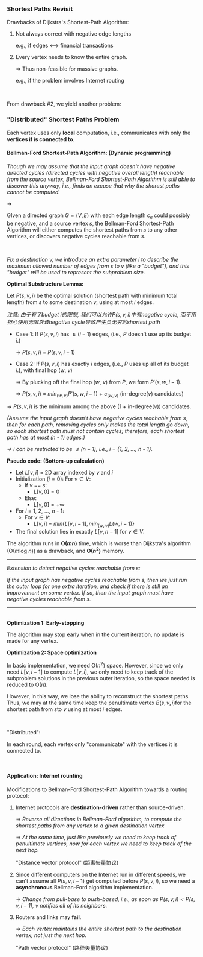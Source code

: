 ### Shortest Paths Revisit

Drawbacks of Dijkstra's Shortest-Path Algorithm:

1. Not always correct with negative edge lengths

   e.g., if edges <—> financial transactions

2. Every vertex needs to know the entire graph.

   => Thus non-feasible for massive graphs.

   e.g., if the problem involves Internet routing

<br>

From drawback #2, we yield another problem:

### "Distributed" Shortest Paths Problem

Each vertex uses only **local** computation, i.e., communicates with only the **vertices it is connected to**.

#### Bellman-Ford Shortest-Path Algorithm: (Dynamic programming)

*Though we may assume that the input graph doesn't have negative directed cycles (directed cycles with negative overall length) reachable from the source vertex, Bellman-Ford Shortest-Path Algorithm is still able to discover this anyway, i.e., finds an excuse that why the shorest paths cannot be computed.*

=>

GIven a directed graph $G=(V,E)$ with each edge length $c_e$ could possibly be negative, and a source vertex $s$, the Bellman-Ford Shortest-Path Algorithm will either computes the shortest paths from $s$ to any other vertices, or discovers negative cycles reachable from $s$.

<br>

*Fix a destination $v$, we introduce an extra parameter $i$ to describe the maximum allowed number of edges from $s$ to $v$ (like a "budget"), and this "budget" will be used to represent the subproblem size.*

**Optimal Substructure Lemma:**

Let $P(s, v, i)$ be the optimal solution (shortest path with minimum total length) from $s$ to some destination $v$, using at most $i$ edges.

*注意: 由于有了budget $i$的限制, 我们可以允许$P(s, v, i)$中有negative cycle, 而不用担心使用无限次该negative cycle导致产生负无穷的shortest path*

* Case 1: If $P(s, v, i)$ has $\le (i-1)$ edges, (i.e., $P$ doesn't use up its budget $i$.)

  => $P(s, v, i) \ = \ P(s, v, i-1)$

* Case 2: If $P(s, v, i)$ has exactly $i$ edges, (i.e., $P$ uses up all of its budget $i$.), with final hop ($w$, $v$)

  => By plucking off the final hop ($w$, $v$) from $P$, we form $P'(s, w, i-1)$.

  => $P(s, v, i) \ = \ min_{(w, v)} {P'(s, w, i-1)}$ + $c_{(w, v)}$   (in-degree($v$) candidates)

=> $P(s, v, i)$ is the minimum among the above (1 + in-degree(v)) candidates.

*(Assume the input graph doesn't have negative cycles reachable from $s$, then for each path, removing cycles only makes the total length go down, so each shortest path must not contain cycles; therefore, each shortest path has at most ($n$ - 1) edges.)*

*=> $i$ can be restricted to be $\le (n-1)$, i.e., $i$ = {1, 2, …, $n$ - 1}.*

**Pseudo code: (Bottom-up calculation)**

* Let $L[v, i]$ = 2D array indexed by $v$ and $i$
* Initialization ($i = 0$): For $v \in V$:
  * If $v$ == $s$:
    * $L[v, 0] = 0$
  * Else:
    * $L[v, 0] = +\infty$
* For $i$ = 1, 2, …, $n$ - 1:
  * For $v \in V$:
    * $L[v, i] \ = \ min\{L[v, i-1], min_{(w, v)}L(w, i-1)\}$
* The final solution lies in exactly $L[v, n-1]$ for $v \in V$.

The algorithm runs in **O($m$$n$)** time, which is worse than Dijkstra's algorithm (O($m$log $n$)) as a drawback, and **O($n^2$)** memory.

------

*Extension to detect negative cycles reachable from $s$:*

*If the input graph has negative cycles reachable from $s$, then we just run the outer loop for one extra iteration, and check if there is still an improvement on some vertex. If so, then the input graph must have negative cycles reachable from $s$.*

------

<br>**Optimization 1: Early-stopping**

The algorithm may stop early when in the current iteration, no update is made for any vertex.

**Optimization 2: Space optimization**

In basic implementation, we need O($n^2$) space. However, since we only need $L[v, i-1]$ to compute $L[v, i]$, we only need to keep track of the subproblem solutions in the previous outer iteration, so the space needed is reduced to O($n$).

However, in this way, we lose the ability to reconstruct the shortest paths. Thus, we may at the same time keep the penultimate vertex $B(s, v, i)​$ for the shortest path from $s​$ to $v​$ using at most $i​$ edges.

<br>

"Distributed":

In each round, each vertex only "communicate" with the vertices it is connected to.

<br>

#### Application: Internet rounting

Modifications to Bellman-Ford Shortest-Path Algorithm towards a routing protocol:

1. Internet protocols are **destination-driven** rather than source-driven.

   => *Reverse all directions in Bellman-Ford algorithm, to compute the shortest paths from any vertex to a given destination vertex*

   => *At the same time, just like previously we need to keep track of penultimate vertices, now for each vertex we need to keep track of the next hop.*

   "Distance vector protocol" (距离矢量协议)

2. Since different computers on the Internet run in different speeds, we can't assume all $P(s, v, i - 1)$ get computed before $P(s, v, i)$, so we need a **asynchronous** Bellman-Ford algorithm implementation.

   => *Change from pull-base to push-based, i.e., as soon as $P(s, v, i) \lt P(s, v, i - 1)$, $v$ notifies all of its neighbors.*

3. Routers and links may **fail**.

   => *Each vertex maintains the entire shortest path to the destination vertex, not just the next hop.*

   "Path vector protocol" (路径矢量协议)



